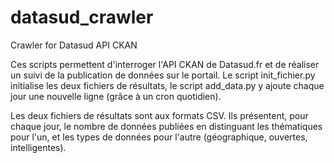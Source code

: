 # datasud_crawler
Crawler for Datasud API CKAN

Ces scripts permettent d'interroger l'API CKAN de Datasud.fr et de réaliser un suivi de la publication de données sur le portail. Le script init_fichier.py initialise les deux fichiers de résultats, le script add_data.py y ajoute chaque jour une nouvelle ligne (grâce à un cron quotidien).

Les deux fichiers de résultats sont aux formats CSV. Ils présentent, pour chaque jour, le nombre de données publiées en distinguant les thématiques pour l'un, et les types de données pour l'autre (géographique, ouvertes, intelligentes).
